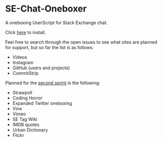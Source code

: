 # SE-Chat-Oneboxer
A oneboxing UserScript for Stack Exchange chat.

Click [here](https://github.com/The-Quill/SE-Chat-Oneboxer/raw/master/se-chat-oneboxer.user.js) to install.

Feel free to search through the open issues to see what sites are planned for support, but so far the list is as follows:

 - Videos
 - Instagram
 - GitHub (users and projects)
 - CommitStrip


Planned for the [second sprint](https://github.com/The-Quill/SE-Chat-Oneboxer/milestones/Version%202.0) is the following:

 - Strawpoll
 - Coding Horror
 - Expanded Twitter oneboxing
 - Vine
 - Vimeo
 - SE Tag Wiki
 - IMDB quotes
 - Urban Dictionary
 - Flickr